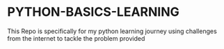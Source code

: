 # PYTHON-BASICS-LEARNING

This Repo is specifically for my python learning journey using challenges from the internet to tackle the problem provided
